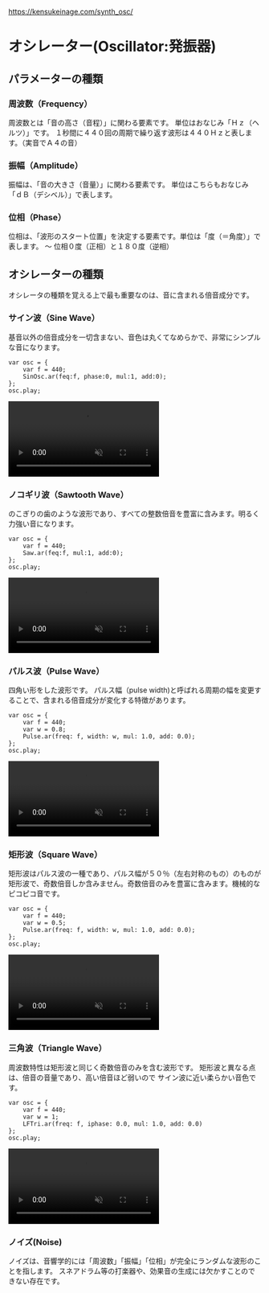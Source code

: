 
https://kensukeinage.com/synth_osc/

# オシレーター(Oscillator:発振器)

## パラメーターの種類
### 周波数（Frequency）
周波数とは「音の高さ（音程）」に関わる要素です。
単位はおなじみ「Ｈｚ（ヘルツ）」です。
１秒間に４４０回の周期で繰り返す波形は４４０Ｈｚと表します。（実音でＡ４の音）
### 振幅（Amplitude）
振幅は、「音の大きさ（音量）」に関わる要素です。
単位はこちらもおなじみ「ｄＢ（デシベル）」で表します。
### 位相（Phase）
位相は、「波形のスタート位置」を決定する要素です。単位は「度（＝角度）」で表します。
～ 位相０度（正相）と１８０度（逆相）

## オシレーターの種類
オシレータの種類を覚える上で最も重要なのは、音に含まれる倍音成分です。
### サイン波（Sine Wave）
基音以外の倍音成分を一切含まない、音色は丸くてなめらかで、非常にシンプルな音になります。
```superCollider
var osc = {
	var f = 440;
	SinOsc.ar(feq:f, phase:0, mul:1, add:0);	
};
osc.play;
```
<div><video controls src="https://amami-harhid.github.io/superColliderMovies/osc/sinOsc01.mp4" muted="false"></video></div>

### ノコギリ波（Sawtooth Wave）
のこぎりの歯のような波形であり、すべての整数倍音を豊富に含みます。明るく力強い音になります。

```superCollider
var osc = {
	var f = 440;
	Saw.ar(feq:f, mul:1, add:0);	
};
osc.play;
```
<div><video controls src="https://amami-harhid.github.io/superColliderMovies/osc/saw01.mp4" muted="false"></video></div>


### パルス波（Pulse Wave）
四角い形をした波形です。
パルス幅（pulse width)と呼ばれる周期の幅を変更することで、含まれる倍音成分が変化する特徴があります。
```superCollider
var osc = {
	var f = 440;
    var w = 0.8;
	Pulse.ar(freq: f, width: w, mul: 1.0, add: 0.0);	
};
osc.play;
```
<div><video controls src="https://amami-harhid.github.io/superColliderMovies/osc/pulse01.mp4" muted="false"></video></div>

### 矩形波（Square Wave）
矩形波はパルス波の一種であり、パルス幅が５０％（左右対称のもの）のものが矩形波で、奇数倍音しか含みません。奇数倍音のみを豊富に含みます。機械的なピコピコ音です。

```superCollider
var osc = {
	var f = 440;
    var w = 0.5;
	Pulse.ar(freq: f, width: w, mul: 1.0, add: 0.0);	
};
osc.play;
```
<div><video controls src="https://amami-harhid.github.io/superColliderMovies/osc/square01.mp4" muted="false"></video></div>

### 三角波（Triangle Wave）
周波数特性は矩形波と同じく奇数倍音のみを含む波形です。
矩形波と異なる点は、倍音の音量であり、高い倍音ほど弱いので サイン波に近い柔らかい音色です。

```superCollider
var osc = {
	var f = 440;
    var w = 1;
	LFTri.ar(freq: f, iphase: 0.0, mul: 1.0, add: 0.0)	
};
osc.play;
```
<div><video controls src="https://amami-harhid.github.io/superColliderMovies/osc/triangle01.mp4" muted="false"></video></div>


### ノイズ(Noise)
ノイズは、音響学的には「周波数」「振幅」「位相」が完全にランダムな波形のことを指します。
スネアドラム等の打楽器や、効果音の生成には欠かすことのできない存在です。

#### 